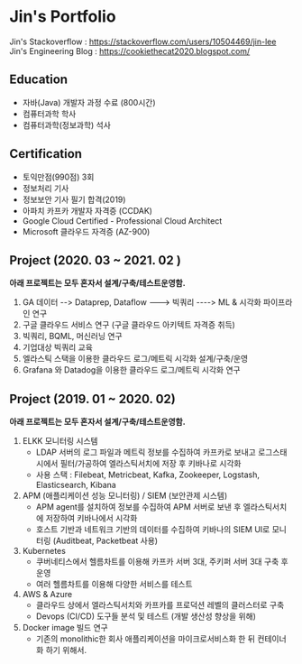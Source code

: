 # **Jin's Portfolio** 
Jin's Stackoverflow :  https://stackoverflow.com/users/10504469/jin-lee <br/>
Jin's Engineering Blog : https://cookiethecat2020.blogspot.com/

## Education
- 자바(Java) 개발자 과정 수료 (800시간)
- 컴퓨터과학 학사
- 컴퓨터과학(정보과학) 석사

## Certification
- 토익만점(990점) 3회
- 정보처리 기사
- 정보보안 기사 필기 합격(2019)
- 아파치 카프카 개발자 자격증 (CCDAK)
- Google Cloud Certified - Professional Cloud Architect 
- Microsoft 클라우드 자격증 (AZ-900) 

## Project (2020. 03 ~  2021. 02  ) 
**아래 프로젝트는 모두 혼자서 설계/구축/테스트운영함.**
1. GA 데이터 --> Dataprep, Dataflow ---> 빅쿼리   ----> ML & 시각화   파이프라인 연구 
2. 구글 클라우드 서비스 연구 (구글 클라우드 아키텍트 자격증 취득)
3. 빅쿼리, BQML, 머신러닝 연구
4. 기업대상 빅쿼리 교육 
5. 엘라스틱 스택을 이용한 클라우드 로그/메트릭 시각화 설계/구축/운영
6. Grafana 와 Datadog을 이용한 클라우드 로그/메트릭 시각화 연구

## Project (2019. 01 ~ 2020. 02)
**아래 프로젝트는 모두 혼자서 설계/구축/테스트운영함.**
1. ELKK 모니터링 시스템 
   - LDAP 서버의 로그 파일과 메트릭 정보를 수집하여 카프카로 보내고 로그스태시에서 필터/가공하여 엘라스틱서치에 저장 후 키바나로 시각화 
   - 사용 스택 : Filebeat, Metricbeat, Kafka, Zookeeper, Logstash, Elasticsearch, Kibana
2. APM (애플리케이션 성능 모니터링) / SIEM (보안관제 시스템) 
   - APM agent를 설치하여 정보를 수집하여 APM 서버로 보낸 후 엘라스틱서치에 저장하여 키바나에서 시각화
   - 호스트 기반과 네트워크 기반의 데이터를 수집하여 키바나의 SIEM UI로 모니터링 (Auditbeat, Packetbeat 사용) 
3. Kubernetes 
   - 쿠버네티스에서 헬름차트를 이용해 카프카 서버 3대, 주키퍼 서버 3대 구축 후 운영 
   - 여러 헬름차트를 이용해 다양한 서비스를 테스트 
4. AWS & Azure
   - 클라우드 상에서 엘라스틱서치와 카프카를 프로덕션 레벨의 클러스터로 구축 
   - Devops (CI/CD) 도구들 분석 및 테스트 (개발 생산성 향상을 위해)
5. Docker image 빌드 연구
   - 기존의 monolithic한 회사 애플리케이션을 마이크로서비스화 한 뒤 컨테이너화 하기 위해서. 
